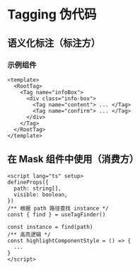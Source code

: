 # Tagging 伪代码

## 语义化标注（标注方）

### 示例组件

```vue
<template>
  <RootTag>
    <Tag name="infoBox">
      <div class="info-box">
        <Tag name="content"> ... </Tag>
        <Tag name="confirm"> ... </Tag>
      </div>
    </Tag>
  </RootTag>
</template>
```

## 在 Mask 组件中使用（消费方）

```vue
<script lang="ts" setup>
defineProps({
  path: string[],
  visible: boolean,
})
/** 根据 path 路径查找 instance */
const { find } = useTagFinder()

const instance = find(path)
/** 高亮逻辑 */
const highlightComponentStyle = () => {
  ...
}
</script>
```
